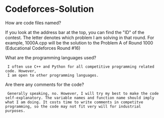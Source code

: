 # Codeforces-Solution

How are code files named?

If you look at the address bar at the top, you can find the "ID" of the contest. The letter denotes which problem I am 
solving in that round. For example, 1000A.cpp will be the solution to the Problem A of Round 1000 (Educational Codeforces Round #16)

What are the programming languages used?

     I often use C++ and Python for all competitive programming related code. However,
     I am open to other programming languages.
     
Are there any comments for the code?

     Generally speaking, no. However, I will try my best to make the code self-explanatory. The variable names and function name should imply what I am doing. It costs time to write comments in competitve programming, so the code may not fit very will for industrial purposes.
     
